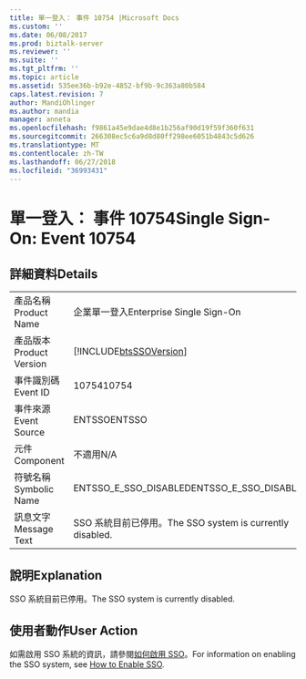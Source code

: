 ```yaml
---
title: 單一登入： 事件 10754 |Microsoft Docs
ms.custom: ''
ms.date: 06/08/2017
ms.prod: biztalk-server
ms.reviewer: ''
ms.suite: ''
ms.tgt_pltfrm: ''
ms.topic: article
ms.assetid: 535ee36b-b92e-4852-bf9b-9c363a80b584
caps.latest.revision: 7
author: MandiOhlinger
ms.author: mandia
manager: anneta
ms.openlocfilehash: f9861a45e9dae4d8e1b256af90d19f59f360f631
ms.sourcegitcommit: 266308ec5c6a9d8d80ff298ee6051b4843c5d626
ms.translationtype: MT
ms.contentlocale: zh-TW
ms.lasthandoff: 06/27/2018
ms.locfileid: "36993431"
---
```

# <a name="single-sign-on-event-10754"></a><span data-ttu-id="3c35c-102">單一登入： 事件 10754</span><span class="sxs-lookup"><span data-stu-id="3c35c-102">Single Sign-On: Event 10754</span></span>
## <a name="details"></a><span data-ttu-id="3c35c-103">詳細資料</span><span class="sxs-lookup"><span data-stu-id="3c35c-103">Details</span></span>  
  
|                 |                                                            |
|-----------------|------------------------------------------------------------|
|  <span data-ttu-id="3c35c-104">產品名稱</span><span class="sxs-lookup"><span data-stu-id="3c35c-104">Product Name</span></span>   |                 <span data-ttu-id="3c35c-105">企業單一登入</span><span class="sxs-lookup"><span data-stu-id="3c35c-105">Enterprise Single Sign-On</span></span>                  |
| <span data-ttu-id="3c35c-106">產品版本</span><span class="sxs-lookup"><span data-stu-id="3c35c-106">Product Version</span></span> | [!INCLUDE[btsSSOVersion](../includes/btsssoversion-md.md)] |
|    <span data-ttu-id="3c35c-107">事件識別碼</span><span class="sxs-lookup"><span data-stu-id="3c35c-107">Event ID</span></span>     |                           <span data-ttu-id="3c35c-108">10754</span><span class="sxs-lookup"><span data-stu-id="3c35c-108">10754</span></span>                            |
|  <span data-ttu-id="3c35c-109">事件來源</span><span class="sxs-lookup"><span data-stu-id="3c35c-109">Event Source</span></span>   |                           <span data-ttu-id="3c35c-110">ENTSSO</span><span class="sxs-lookup"><span data-stu-id="3c35c-110">ENTSSO</span></span>                           |
|    <span data-ttu-id="3c35c-111">元件</span><span class="sxs-lookup"><span data-stu-id="3c35c-111">Component</span></span>    |                            <span data-ttu-id="3c35c-112">不適用</span><span class="sxs-lookup"><span data-stu-id="3c35c-112">N/A</span></span>                             |
|  <span data-ttu-id="3c35c-113">符號名稱</span><span class="sxs-lookup"><span data-stu-id="3c35c-113">Symbolic Name</span></span>  |                   <span data-ttu-id="3c35c-114">ENTSSO_E_SSO_DISABLED</span><span class="sxs-lookup"><span data-stu-id="3c35c-114">ENTSSO_E_SSO_DISABLED</span></span>                    |
|  <span data-ttu-id="3c35c-115">訊息文字</span><span class="sxs-lookup"><span data-stu-id="3c35c-115">Message Text</span></span>   |           <span data-ttu-id="3c35c-116">SSO 系統目前已停用。</span><span class="sxs-lookup"><span data-stu-id="3c35c-116">The SSO system is currently disabled.</span></span>            |
  
## <a name="explanation"></a><span data-ttu-id="3c35c-117">說明</span><span class="sxs-lookup"><span data-stu-id="3c35c-117">Explanation</span></span>  
 <span data-ttu-id="3c35c-118">SSO 系統目前已停用。</span><span class="sxs-lookup"><span data-stu-id="3c35c-118">The SSO system is currently disabled.</span></span>  
  
## <a name="user-action"></a><span data-ttu-id="3c35c-119">使用者動作</span><span class="sxs-lookup"><span data-stu-id="3c35c-119">User Action</span></span>  
 <span data-ttu-id="3c35c-120">如需啟用 SSO 系統的資訊，請參閱[如何啟用 SSO](../core/how-to-enable-sso.md)。</span><span class="sxs-lookup"><span data-stu-id="3c35c-120">For information on enabling the SSO system, see [How to Enable SSO](../core/how-to-enable-sso.md).</span></span>